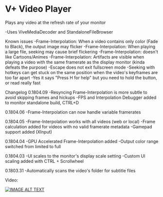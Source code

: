 # V+ Video Player
Plays any video at the refresh rate of your monitor

-Uses ViveMediaDecoder and StandaloneFileBrowser


Known issues
-Frame-Interpolation: When a video contains only color (Fade to Black), the output image may flicker
-Frame-Interpolation: When playing a large file, seeking may cause brief flickering
-Frame-Interpolation: doesn't like Cartoons/Animes
-Frame-Interpolation: Artifacts are visible when playing a video with the same framerate as the display monitor (kinda defeats the purpose)
-Escape does not exit fullscreen mode
-Seeking with hotkeys can get stuck on the same position when the video's keyframes are too far apart
-Yes it says "Press H for help" but you need to hold the button, or read really fast

Changelog
0.1804.09
-Resyncing Frame-Interpolation is more subtle to avoid skipping frames and hickups
-FPS and Interpolation Debugger added to monitor standalone build, CTRL+D

0.1804.06
-Frame-Interpolation can now handle variable framerates

0.1804.05
-Frame-Interpolation works with all videos (web or local)
-Frame calculation added for videos with no valid framerate metadata
-Gamepad support added (XInput)

0.1804.04
-GPU Accelerated Frame-Interpolation added
-Output color range switched from limited to full

0.1804.03
-UI scales to the monitor's display scale setting
-Custom UI scaling added with CTRL + Scrollwheel

0.1803.31
-Automatically scans the video's folder for subtitle files


Video:

[![IMAGE ALT TEXT](http://img.youtube.com/vi/iP809ebKFgs/0.jpg)](http://www.youtube.com/watch?v=iP809ebKFgs "Video Title")
